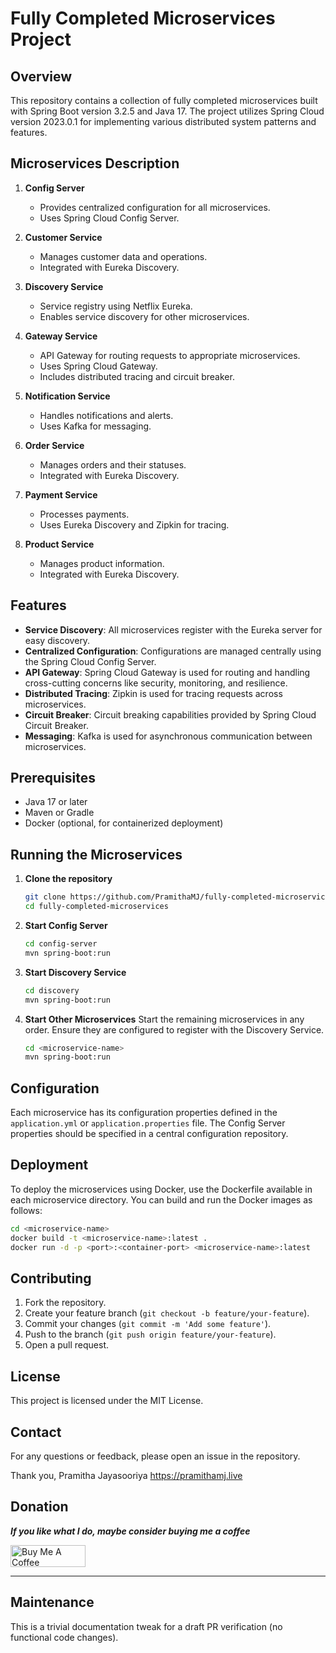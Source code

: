 # Fully Completed Microservices Project

## Overview

This repository contains a collection of fully completed microservices built with Spring Boot version 3.2.5 and Java 17. The project utilizes Spring Cloud version 2023.0.1 for implementing various distributed system patterns and features.

## Microservices Description

1. **Config Server**
   - Provides centralized configuration for all microservices.
   - Uses Spring Cloud Config Server.

2. **Customer Service**
   - Manages customer data and operations.
   - Integrated with Eureka Discovery.

3. **Discovery Service**
   - Service registry using Netflix Eureka.
   - Enables service discovery for other microservices.

4. **Gateway Service**
   - API Gateway for routing requests to appropriate microservices.
   - Uses Spring Cloud Gateway.
   - Includes distributed tracing and circuit breaker.

5. **Notification Service**
   - Handles notifications and alerts.
   - Uses Kafka for messaging.

6. **Order Service**
   - Manages orders and their statuses.
   - Integrated with Eureka Discovery.

7. **Payment Service**
   - Processes payments.
   - Uses Eureka Discovery and Zipkin for tracing.

8. **Product Service**
   - Manages product information.
   - Integrated with Eureka Discovery.

## Features

- **Service Discovery**: All microservices register with the Eureka server for easy discovery.
- **Centralized Configuration**: Configurations are managed centrally using the Spring Cloud Config Server.
- **API Gateway**: Spring Cloud Gateway is used for routing and handling cross-cutting concerns like security, monitoring, and resilience.
- **Distributed Tracing**: Zipkin is used for tracing requests across microservices.
- **Circuit Breaker**: Circuit breaking capabilities provided by Spring Cloud Circuit Breaker.
- **Messaging**: Kafka is used for asynchronous communication between microservices.

## Prerequisites

- Java 17 or later
- Maven or Gradle
- Docker (optional, for containerized deployment)

## Running the Microservices

1. **Clone the repository**
   ```sh
   git clone https://github.com/PramithaMJ/fully-completed-microservices.git
   cd fully-completed-microservices
   ```

2. **Start Config Server**
   ```sh
   cd config-server
   mvn spring-boot:run
   ```

3. **Start Discovery Service**
   ```sh
   cd discovery
   mvn spring-boot:run
   ```

4. **Start Other Microservices**
   Start the remaining microservices in any order. Ensure they are configured to register with the Discovery Service.

   ```sh
   cd <microservice-name>
   mvn spring-boot:run
   ```

## Configuration

Each microservice has its configuration properties defined in the `application.yml` or `application.properties` file. The Config Server properties should be specified in a central configuration repository.

## Deployment

To deploy the microservices using Docker, use the Dockerfile available in each microservice directory. You can build and run the Docker images as follows:

```sh
cd <microservice-name>
docker build -t <microservice-name>:latest .
docker run -d -p <port>:<container-port> <microservice-name>:latest
```

## Contributing

1. Fork the repository.
2. Create your feature branch (`git checkout -b feature/your-feature`).
3. Commit your changes (`git commit -m 'Add some feature'`).
4. Push to the branch (`git push origin feature/your-feature`).
5. Open a pull request.

## License

This project is licensed under the MIT License.

## Contact

For any questions or feedback, please open an issue in the repository.

Thank you,
Pramitha Jayasooriya
https://pramithamj.live

<!--
buy me a coffee
-->
## Donation

***If you like what I do, maybe consider buying me a coffee***

<a href="https://buymeacoffee.com/lpramithamm"><img src="https://cdn.buymeacoffee.com/buttons/v2/default-red.png" alt="Buy Me A Coffee" style="height: 35px !important; width: 120px !important;"></a>

***
## Maintenance

This is a trivial documentation tweak for a draft PR verification (no functional code changes).

